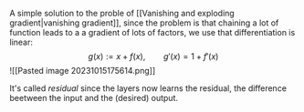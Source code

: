 A simple solution to the proble of [[Vanishing and exploding gradient|vanishing gradient]], since the problem is that chaining a lot of function leads to a a gradient of lots of factors, we use that differentiation is linear:
$$
g(x) :=x + f(x), \qquad g'(x) = 1 + f'(x)
$$
![[Pasted image 20231015175614.png]]

It's called *residual* since the layers now learns the residual, the difference beetween the input and the (desired) output.


